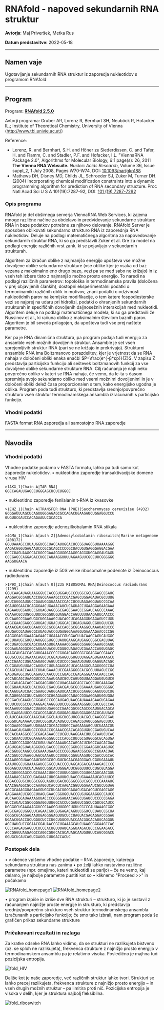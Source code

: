 # RNAfold - napoved sekundarnih RNA struktur

**Avtorja**: Maj Priveršek, Metka Rus

**Datum predstavitve**: 2022-05-18

---
## Namen vaje
Ugotavljanje sekundarnih RNA struktur iz zaporedja nukleotidov s programom RNAfold

---
## Program
Program: **[RNAfold 2.5.0](http://rna.tbi.univie.ac.at/cgi-bin/RNAWebSuite/RNAfold.cgi)**

Avtorji programa: Gruber AR, Lorenz R, Bernhart SH, Neuböck R, Hofacker IL.; Institute of Theoretical Chemistry, University of Vienna (http://www.tbi.univie.ac.at/)

Reference:
- Lorenz, R. and Bernhart, S.H. and Höner zu Siederdissen, C. and Tafer, H. and Flamm, C. and Stadler, P.F. and Hofacker, I.L. \"ViennaRNA Package 2.0\", Algorithms for Molecular Biology, 6:1 page(s): 26, 2011 **The Vienna RNA Websuite.** *Nucleic Acids Research*, Volume 36, Issue suppl_2, 1 July 2008, Pages W70-W74, DOI: [10.1093/nar/gkn188](https://almob.biomedcentral.com/articles/10.1186/1748-7188-6-26)
- Mathews DH, Disney MD, Childs JL, Schroeder SJ, Zuker M, Turner DH. (2004) Incorporating chemical modification constraints into a dynamic programming algorithm for prediction of RNA secondary structure. Proc Natl Acad Sci U S A 101(19):7287-92, DOI: [101 (19) 7287-7292](ttps://doi.org/10.1073/pnas.0401799101)


### Opis programa

RNAfold je del obširnega serverja ViennaRNA Web Services, ki zajema mnoge različne načine za obdelavo in predvidevanje sekundarne strukture RNA in baze podatkov potrebne za njihovo delovanje.
RNAfold Server je sposoben oblikovati sekundarno strukturo RNA iz zaporednja RNA nukleotidov. Deluje na podlagi matematičnega algoritma za napovedovanje sekundarnih struktur RNA, ki so ga predstavili Zuker et al. Gre za model na podlagi energije različnih vrst zank, ki se pojavljajo v sekundarnih strukturah.

Algoritem za izračun oblike z najmanjšo energijo upošteva vse možne dovoljene oblike sekundarne strukture (vse oblike kjer je vsaka od baz vezana z maksimalno eno drugo bazo, vezi pa se med sabo ne križajo) in iz vseh teh izbere tisto z najmanjšo možno prosto energijo.
To naredi na podlagi različnih parametrov: topološka in termodinamska pravila (določena v prej objavljenih člankih), dostopni eksperimentalni podatki o termoninamiki različnih oblik in motivov, znani podatki o odzivnosti nukleotidnih parov na kemijske modifikacije, o tem katere fospodiesterske vezi so najprej na udaru pri hidrolizi, podatki o ohranjenih sekundarnih strukturah in specifičnih dovoljenih daljnosežnih interakcijah med nukleotidi.
Algoritem deluje na podlagi matematičnega modela, ki so ga predstavili že Nussinov et al., ki računa obliko z maksimalnim številom baznih parov. Algoritem je bil seveda prilagojen, da upošteva tudi vse prej naštete parametre.

Ker pa je RNA dinamična struktura, pa program podaja tudi energijo za ansamble vseh možnih dovoljenih struktur. Ansamble je set vseh sprejemljivih struktur RNA (pari se ne križajo in prekrivajo). Strukturni ansamble RNA ima Boltzmanovo porazdelitev, kjer je vrjetnost da se RNA nahaja v določeni obliki enaka enačbi $P=\frac{e^{-β*εp}}{Z}$. V zapisu Z predstavlja particijsko funkcijo  ali seštevek boltzmanovih funkcij za vse dovoljene oblike sekundarne strukture RNA. Cilj računanja je najti neko povprečno obliko v kateri se RNA nahaja, če vemo, da le-ta s časom spreminja svojo sekundarno obliko med vsemi možnimi dovoljenimi in je v določeni obliki delež časa proporcionalen s tem, kako energijsko ugodna je oblika.
Program poda tudi strukturo, ki predstavlja srednjo/povprečno strukturo vseh struktur termodinamskega ansambla izračunanih s particijsko funkcijo.


### Vhodni podatki

FASTA format RNA zaporedja ali samostojno RNA zaporedje

---
## Navodila

### Vhodni podatki

Vhodne podatke podamo v FASTA formatu, lahko pa tudi samo kot zaporedje nukelotidov.
•	nukleotidno zaporedje transaktivacijske domene virusa HIV
```
>1AKX_1|Chain A|TAR RNA|
GGCCAGAUUGAGCCUGGGAGCUCUCUGGCC
```

•	nukleotidno zaporedje fenilalanin t-RNA iz kvasovke
```
>1EHZ_1|Chain A|TRANSFER RNA (PHE)|Saccharomyces cerevisiae (4932)
GCGGAUUUAGCUCAGUUGGGAGAGCGCCAGACUGAAGAUCUGGAGGUCCU
GUGUUCGAUCCACAGAAUUCGCACCA
```

•	nukleotidno zaporedje adenozilkobalamin RNA stikala
```
>4GMA_1|Chain A[auth Z]|Adenosylcobalamin riboswitch|Marine metagenome (408172)
GGUUAAAGCCUUAUGGUCGCUACCAUUGCACUCCGGUAGCGUUAAAAGGG
AAGACGGGUGAGAAUCCCGCGCAGCCCCCGCUACUGUGAGGGAGGACGAA
GCCCUAGUAAGCCACUGCCGAAAGGUGGGAAGGCAGGGUGGAGGAUGAGU
CCCGAGCCAGGAGACCUGCCAUAAGGUUUUAGAAGUUCGCCUUCGGGGGG
AAGGUGAACA
```
•	nukleotidno zaporedje iz 50S velike ribosomalne podenote iz Deinococcus radiodurans
```
>1P9X_1|Chain A[auth 0]|23S RIBOSOMAL RNA|Deinococcus radiodurans (1299)
GGUCAAGAUAGUAAGGGUCCACGGUGGAUGCCCUGGCGCUGGAGCCGAUG
AAGGACGCGAUUACCUGCGAAAAGCCCCGACGAGCUGGAGAUACGCUUUG
ACUCGGGGAUGUCCGAAUGGGGAAACCCACCUCGUAAGAGGUAUCCGCAA
GGAUGGGAACUCAGGGAACUGAAACAUCUCAGUACCUGAAGGAGAAGAAA
GAGAAUUCGAUUCCGUUAGUAGCGGCGAGCGAACCCGGAUCAGCCCAAAC
CGAAACGCUUGCGUUUCGGGGUUGUAGGACCAGUUUUUAAGAUUCAACCC
CUCAAGCCGAAGUGGCUGGAAAGCUACACCUCAGAAGGUGAGAGUCCUGU
AGGCGAACGAGCGGUUGACUGUACUGGCACCUGAGUAGGUCGUUGUUCGU
GAAACGAUGACUGAAUCCGCGCGGACCACCGCGCAAGGCUAAAUACUCCC
AGUGACCGAUAGCGCAUAGUACCGUGAGGGAAAGGUGAAAAGAACCCCGG
GAGGGGAGUGAAAGAGAACCUGAAACCGUGGACUUACAAGCAGUCAUGGC
ACCUUAUGCGUGUUAUGGCGUGCCUAUUGAAGCAUGAGCCGGCGACUUAG
ACCUGACGUGCGAGCUUAAGUUGAAAAACGGAGGCGGAGCGAAAGCGAGU
CCGAAUAGGGCGGCAUUAGUACGUCGGGCUAGACUCGAAACCAGGUGAGC
UAAGCAUGACCAGGUUGAAACCCCCGUGACAGGGGGCGGAGGACCGAACC
GGUGCCUGCUGAAACAGUCUCGGAUGAGUUGUGUUUAGGAGUGAAAAGCU
AACCGAACCUGGAGAUAGCUAGUUCUCCCCGAAAUGUAUUGAGGUACAGC
CUCGGAUGUUGACCAUGUCCUGUAGAGCACUCACAAGGCUAGGGGGCCUA
CCAGCUUACCAAACCUUAUGAAACUCCGAAGGGGCACGCGUUUAGUCCGG
GAGUGAGGCUGCGAGAGCUAACUUCCGUAGCCGAGAGGGAAACAACCCAG
ACCAUCAGCUAAGGUCCCUAAAUGAUCGCUCAGUGGUUAAGGAUGUGUCG
UCGCAUAGACAGCCAGGAGGUUGGCUUAGAAGCAGCCACCCUUCAAAGAG
UGCGUAAUAGCUCACUGGUCGAGUGACGAUGCGCCGAAAAUGAUCGGGGC
UCAAGUGAUCUACCGAAGCUAUGGAUUCAACUCGCGAAGCGAGUUGUCUG
GUAGGGGAGCGUUCAGUCCGCGGAGAAGCCAUACCGGAAGGAGUGGUGGA
GCCGACUGAAGUGCGGAUGCCGGCAUGAGUAACGAUAAAAGAAGUGAGAA
UCUUCUUCGCCGUAAGGACAAGGGUUCCUGGGGAAGGGUCGUCCGCCCAG
GGAAAGUCGGGACCUAAGGUGAGGCCGAACGGCGCAGCCGAUGGACAGCA
GGUCAAGAUUCCUGCACCGAUCAUGUGGAGUGAUGGAGGGACGCAUUACG
CUAUCCAAUGCCAAGCUAUGGCUAUGCUGGUUGGUACGCUCAAGGGCGAU
CGGGUCAGAAAAUCUACCGGUCACAUGCCUCAGACGUAUCGGGAGCUUCC
UCGGAAGCGAAGUUGGAAACGCGACGGUGCCAAGAAAAGCUUCUAAACGU
UGAAACAUGAUUGCCCGUACCGCAAACCGACACAGGUGUCCGAGUGUCAA
UGCACUAAGGCGCGCGAGAGAACCCUCGUUAAGGAACUUUGCAAUCUCAC
CCCGUAACUUCGGAAGAAGGGGUCCCCACGCUUCGCGUGGGGCGCAGUGA
AUAGGCCCAGGCGACUGUUUACCAAAAUCACAGCACUCUGCCAACACGAA
CAGUGGACGUAUAGGGUGUGACGCCUGCCCGGUGCCGGAAGGUCAAGUGG
AGCGGUGCAAGCUGCGAAAUGAAGCCCCGGUGAACGGCGGCCGUAACUAU
AACGGUCCUAAGGUAGCGAAAUUCCUUGUCGGGUAAGUUCCGACCUGCAC
GAAAGGCGUAACGAUCUGGGCGCUGUCUCAACGAGGGACUCGGUGAAAUU
GAAUUGGCUGUAAAGAUGCGGCCUACCCGUAGCAGGACGAAAAGACCCCG
UGGAGCUUUACUAUAGUCUGGCAUUGGGAUUCGGGUUUCUCUGCGUAGGA
UAGGUGGGAGCCUGCGAAACUGGCCUUUUGGGGUCGGUGGAGGCAACGGU
GAAAUACCACCCUGAGAAACUUGGAUUUCUAACCUGAAAAAUCACUUUCG
GGGACCGUGCUUGGCGGGUAGUUUGACUGGGGCGGUCGCCUCCCAAAAUG
UAACGGAGGCGCCCAAAGGUCACCUCAAGACGGUUGGAAAUCGUCUGUAG
AGCGCAAAGGUAGAAGGUGGCUUGACUGCGAGACUGACACGUCGAGCAGG
GAGGAAACUCGGGCUUAGUGAACCGGUGGUACCGUGUGGAAGGGCCAUCG
AUCAACGGAUAAAAGUUACCCCGGGGAUAACAGGCUGAUCUCCCCCGAGA
GUCCAUAUCGGCGGGGAGGUUUGGCACCUCGAUGUCGGCUCGUCGCAUCC
UGGGGCUGAAGAAGGUCCCAAGGGUUGGGCUGUUCGCCCAUUAAAGCGGC
ACGCGAGCUGGGUUCAGAACGUCGUGAGACAGUUCGGUCUCUAUCCGCUA
CGGGCGCAGGAGAAUUGAGGGGAGUUGCUCCUAGUACGAGAGGACCGGAG
UGAACGGACCGCUGGUCUCCCUGCUGUCGUACCAACGGCACAUGCAGGGU
AGCUAUGUCCGGAACGGAUAACCGCUGAAAGCAUCUAAGCGGGAAGCCAG
CCCCAAGAUGAGUUCUCCCACUGUUUAUCAGGUAAGACUCCCGGAAGACC
ACCGGGUUAAGAGGCCAGGCGUGCACGCAUAGCAAUGUGUUCAGCGGACU
GGUGCUCAUCAGUCGAGGUCUUGACCACUC
```


### Postopek dela
•	v okence vpišemo vhodne podatke – RNA zaporedje, katerega sekundarna struktura nas zanima
•	po želji lahko nastavimo  različne parametre (npr. omejimo, kateri nukleotidi se parijo) – če ne vemo, kaj delamo, je najbolje parametre pustiti kot so
•	kliknemo "Proceed >>" in počakamo

![RNAfold_homepage1](s24-rnafold-homepage1.jpg)
![RNAfold_homepage2](s24-rnafold-homepage2.jpg)

•	program izpiše in izriše dve RNA strukturi – strukturo, ki jo je sestavil z računanjem najnižje proste energije in strukturo, ki predstavlja srednjo/povprečno strukturo vseh struktur termodinamskega ansambla izračunanih s particijsko funkcijo; če smo tako  izbrali, nam program poda še grafičen prikaz sekundarne strukture


### Pričakovani rezultati in razlaga
Za kratke odseke RNA lahko vidimo, da se strukturi ne razlikujeta bistveno (oz. se sploh ne razlikujeta), frekvenca strukture z najnižjo prosto energijo v termodinamskem ansamblu pa je relativno visoka. Posledično je majhna tudi pozicijska entropija.

![fold_HIV](s24-rnafold-HIV-final.jpg)

Daljše kot je naše zaporedje, več različnih struktur lahko tvori. Strukturi se lahko precej razlikujeta, frekvenca strukture z najnižjo prosto energijo – in vseh drugih možnih struktur – pa limitira proti nič. Pozicijska entropija je visoka v delih, kjer je struktura najbolj fleksibilna.

![fold_riboswitch](s24-rnafold-riboswitch-final.jpg)